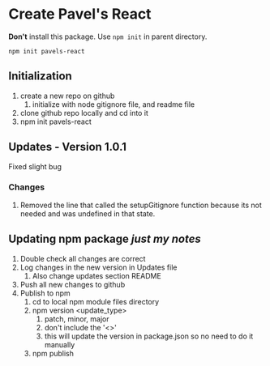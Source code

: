 # Create Pavel's React

**Don't** install this package. Use `npm init` in parent directory.

`npm init pavels-react`

## Initialization

1. create a new repo on github
   1. initialize with node gitignore file, and readme file
2. clone github repo locally and cd into it
3. npm init pavels-react

## Updates - Version 1.0.1

Fixed slight bug

### Changes

1. Removed the line that called the setupGitignore function because its not needed and was undefined in that state.

## Updating npm package *just my notes*

1. Double check all changes are correct
2. Log changes in the new version in Updates file
   1. Also change updates section README
3. Push all new changes to github
4. Publish to npm
   1. cd to local npm module files directory
   2. npm version <update_type>
      1. patch, minor, major
      2. don't include the '<>'
      3. this will update the version in package.json so no need to do it manually
   3. npm publish

